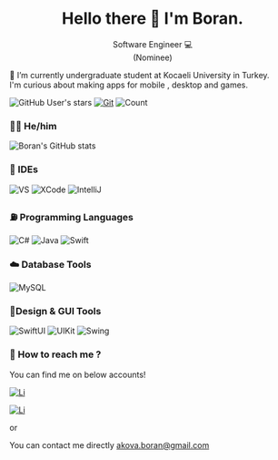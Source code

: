 <h1 align = "center"> Hello there 👋 I'm Boran.</h1>

<p align="center">  Software Engineer 💻 <br>(Nominee)</p>


 

 📃 I’m currently undergraduate student at Kocaeli University in Turkey.<br> I'm curious about making apps for mobile , desktop and games.
   
   
 
 



![GitHub User's stars](https://img.shields.io/github/stars/boranakova?affiliations=OWNER&style=social)  [![Git](https://img.shields.io/github/followers/boranakova.svg?style=social&label=Follow&maxAge=2592000)](https://github.com/boranakova?tab=followers) ![Count](https://komarev.com/ghpvc/?username=boranakova&color=brightgreen)  </p>



### 🧍‍♂️ He/him

![Boran's GitHub stats](https://github-readme-stats.vercel.app/api?username=boranakova&count_private=true&hide=contribs,issues&show_icons=true)

### 🚀 IDEs

![VS](https://img.shields.io/badge/Microsoft_Visual_Studio-white.svg?&style=flat&logo=visual-studio&logoColor=purple)
![XCode](https://img.shields.io/badge/XCode-white.svg?&style=flat&logo=xcode&logoColor=blue)
![IntelliJ](https://img.shields.io/badge/IntelliJ-white.svg?&style=flat&logo=intellij&logoColor=black)


### ⛽ Programming Languages 

![C#](https://img.shields.io/badge/C%23-black.svg?&style=flat&logo=c-sharp&logoColor=purple&labelColor=FFFFFF)
![Java](https://img.shields.io/badge/Java-black.svg?&style=flat&logo=java&logoColor=DC143C&labelColor=FFFFFF)
![Swift](https://img.shields.io/badge/Swift-black.svg?&style=flat&logo=swift&logoColor=FFFFFF&labelColor=FF8B3D)

### ☁️ Database Tools

![MySQL](https://img.shields.io/badge/MySQL-Workbench-black.svg?&style=flat&logo=mysql&logoColor=black&labelColor=blue&color=orange)

### 🎨Design & GUI Tools


![SwiftUI](https://img.shields.io/badge/SwiftUI-black.svg?&style=flat&logoColor=purple&color=orange)
![UIKit](https://img.shields.io/badge/UIKit-black.svg?&style=flat&logoColor=purple&color=yellow)
![Swing](https://img.shields.io/badge/Swing-DC143C.svg?&style=flat&logo=java&logoColor=DC143C&labelColor=FFFFFF)


### 💬 How to reach me ? 

You can find me on below accounts!<br>

 [![Li](https://shields.io/badge/boranakova-follow--me?logo=linkedin&style=for-the-badge&color=blue)](https://www.linkedin.com/in/boran-akova-328477171/)
 
 [![Li](https://shields.io/badge/boranakova-follow--me?logo=twitter&style=for-the-badge&color=cyan)](https://twitter.com/boranakv)


or

You can contact me directly akova.boran@gmail.com
